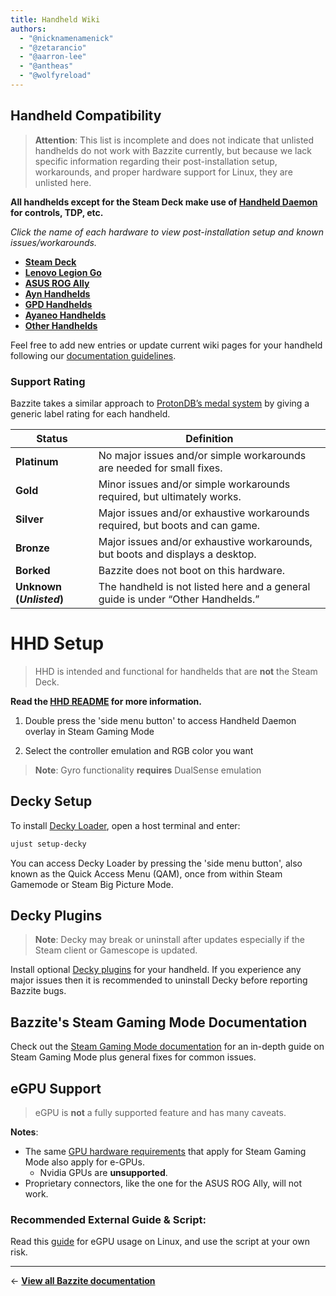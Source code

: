```yaml
---
title: Handheld Wiki
authors:
  - "@nicknamenamenick"
  - "@zetarancio"
  - "@aarron-lee"
  - "@antheas"
  - "@wolfyreload"
---
```


<!-- ANCHOR: METADATA -->
<!--{"url_discourse": "https://universal-blue.discourse.group/docs?topic=1038", "fetched_at": "2024-09-03 16:43:15.186486+00:00"}-->
<!-- ANCHOR_END: METADATA -->

## Handheld Compatibility

> **Attention**: This list is incomplete and does not indicate that unlisted handhelds do not work with Bazzite currently, but because we lack specific information regarding their post-installation setup, workarounds, and proper hardware support for Linux, they are unlisted here.

**All handhelds except for the Steam Deck make use of [Handheld Daemon](https://github.com/hhd-dev/hhd/blob/master/readme.md) for controls, TDP, etc.**

_Click the name of each hardware to view post-installation setup and known issues/workarounds._

- [**Steam Deck**](./Steam_Deck.md)
- [**Lenovo Legion Go**](./Lenovo_Legion_Go.md)
- [**ASUS ROG Ally**](./ASUS_ROG_Ally.md)
- [**Ayn Handhelds**](./Ayn_Handhelds.md)
- [**GPD Handhelds**](./GPD_Handhelds.md)
- [**Ayaneo Handhelds**](./Ayaneo_Handhelds.md)
- [**Other Handhelds**](./Other_Handhelds.md)

Feel free to add new entries or update current wiki pages for your handheld following our [documentation guidelines](https://github.com/KyleGospo/docs.bazzite.gg/blob/main/README.md).

### Support Rating

Bazzite takes a similar approach to [ProtonDB’s medal system](https://www.protondb.com/) by giving a generic label rating for each handheld.

| Status | Definition
| -------- | -------- |
|**Platinum**  | No major issues and/or simple workarounds are needed for small fixes. | 
| **Gold** | Minor issues and/or simple workarounds required, but ultimately works.
| **Silver** | Major issues and/or exhaustive workarounds required, but boots and can game. |
| **Bronze**  | Major issues and/or exhaustive workarounds, but boots and displays a desktop.| 
| **Borked** | Bazzite does not boot on this hardware.
| **Unknown (_Unlisted_)** | The handheld is not listed here and a general guide is under “Other Handhelds.” |

# HHD Setup

> HHD is intended and functional for handhelds that are **not** the Steam Deck.

**Read the [HHD README](https://github.com/hhd-dev/hhd/blob/master/readme.md) for more information.**

1. Double press the 'side menu button' to access Handheld Daemon overlay in Steam Gaming Mode

2. Select the controller emulation and RGB color you want

> **Note**: Gyro functionality **requires** DualSense emulation

## Decky Setup

To install [Decky Loader](https://decky.xyz), open a host terminal and enter:

```bash
ujust setup-decky
```

You can access Decky Loader by pressing the 'side menu button', also known as the Quick Access Menu (QAM), once from within Steam Gamemode or Steam Big Picture Mode.

## Decky Plugins

> **Note**: Decky may break or uninstall after updates especially if the Steam client or Gamescope is updated.

Install optional [Decky plugins](https://plugins.deckbrew.xyz/) for your handheld. If you experience any major issues then it is recommended to uninstall Decky before reporting Bazzite bugs.

## Bazzite's Steam Gaming Mode Documentation

Check out the [Steam Gaming Mode documentation](../Steam_Gaming_Mode.md) for an in-depth guide on Steam Gaming Mode plus general fixes for common issues.

## eGPU Support

> eGPU is **not** a fully supported feature and has many caveats.

**Notes**:

- The same [GPU hardware requirements](https://docs.bazzite.gg/Gaming/Hardware_compatibility_for_gaming/#steam-gaming-mode-requirements) that apply for Steam Gaming Mode also apply for e-GPUs.
  - Nvidia GPUs are **unsupported**. 
- Proprietary connectors, like the one for the ASUS ROG Ally, will not work.

### **Recommended External Guide & Script**:

Read this [guide](https://github.com/ewagner12/all-ways-egpu) for eGPU usage on Linux, and use the script at your own risk.

<hr>

← [**View all Bazzite documentation**](https://docs.bazzite.gg)
